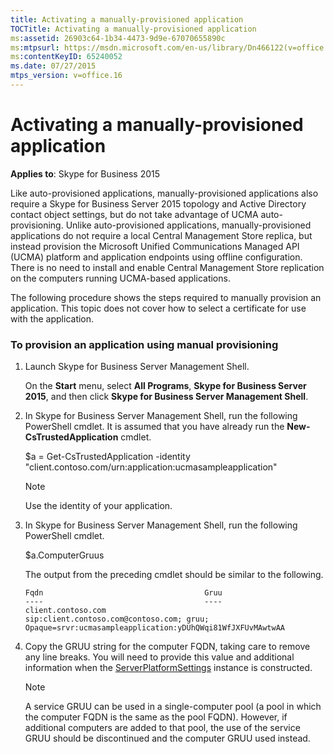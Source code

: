 ```yaml
---
title: Activating a manually-provisioned application
TOCTitle: Activating a manually-provisioned application
ms:assetid: 26903c64-1b34-4473-9d9e-67070655890c
ms:mtpsurl: https://msdn.microsoft.com/en-us/library/Dn466122(v=office.16)
ms:contentKeyID: 65240052
ms.date: 07/27/2015
mtps_version: v=office.16
---
```


# Activating a manually-provisioned application


**Applies to**: Skype for Business 2015

Like auto-provisioned applications, manually-provisioned applications also require a Skype for Business Server 2015 topology and Active Directory contact object settings, but do not take advantage of UCMA auto-provisioning. Unlike auto-provisioned applications, manually-provisioned applications do not require a local Central Management Store replica, but instead provision the Microsoft Unified Communications Managed API (UCMA) platform and application endpoints using offline configuration. There is no need to install and enable Central Management Store replication on the computers running UCMA-based applications.

The following procedure shows the steps required to manually provision an application. This topic does not cover how to select a certificate for use with the application.

### To provision an application using manual provisioning

1.  Launch Skype for Business Server Management Shell.
    
    On the **Start** menu, select **All Programs**, **Skype for Business Server 2015**, and then click **Skype for Business Server Management Shell**.

2.  In Skype for Business Server Management Shell, run the following PowerShell cmdlet. It is assumed that you have already run the **New-CsTrustedApplication** cmdlet.
    
    $a = Get-CsTrustedApplication -identity "client.contoso.com/urn:application:ucmasampleapplication"
    

    > [!NOTE]
    > Use the identity of your application.




3.  In Skype for Business Server Management Shell, run the following PowerShell cmdlet.
    
    $a.ComputerGruus
    
    The output from the preceding cmdlet should be similar to the following.
    
        Fqdn                                    Gruu
        ----                                    ----
        client.contoso.com                      sip:client.contoso.com@contoso.com; gruu; Opaque=srvr:ucmasampleapplication:yDUhQWqi81WfJXFUvMAwtwAA

4.  Copy the GRUU string for the computer FQDN, taking care to remove any line breaks. You will need to provide this value and additional information when the [ServerPlatformSettings](https://msdn.microsoft.com/en-us/library/hh382156\(v=office.16\)) instance is constructed.
    

    > [!NOTE]
    > A service GRUU can be used in a single-computer pool (a pool in which the computer FQDN is the same as the pool FQDN). However, if additional computers are added to that pool, the use of the service GRUU should be discontinued and the computer GRUU used instead.



